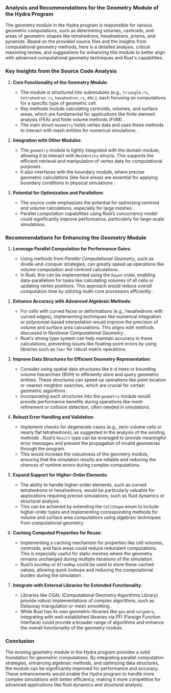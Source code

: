 ### Analysis and Recommendations for the Geometry Module of the Hydra Program

The geometry module in the Hydra program is responsible for various geometric computations, such as determining volumes, centroids, and areas of geometric shapes like tetrahedrons, hexahedrons, prisms, and pyramids. Based on the provided source files and the insights from computational geometry methods, here is a detailed analysis, critical reasoning review, and suggestions for enhancing this module to better align with advanced computational geometry techniques and Rust's capabilities.

### Key Insights from the Source Code Analysis

1. **Core Functionality of the Geometry Module**:
   - The module is structured into submodules (e.g., `triangle.rs`, `tetrahedron.rs`, `hexahedron.rs`, etc.), each focusing on computations for a specific type of geometric cell.
   - Key methods include calculating centroids, volumes, and surface areas, which are fundamental for applications like finite element analysis (FEA) and finite volume methods (FVM)  .
   - The main struct `Geometry` holds vertex data and uses these methods to interact with mesh entities for numerical simulations .

2. **Integration with Other Modules**:
   - The `geometry` module is tightly integrated with the domain module, allowing it to interact with `MeshEntity` structs. This supports the efficient retrieval and manipulation of vertex data for computational purposes .
   - It also interfaces with the boundary module, where precise geometric calculations (like face areas) are essential for applying boundary conditions in physical simulations .

3. **Potential for Optimization and Parallelism**:
   - The source code emphasizes the potential for optimizing centroid and volume calculations, especially for large meshes . 
   - Parallel computation capabilities using Rust’s concurrency model could significantly improve performance, particularly for large-scale simulations.

### Recommendations for Enhancing the Geometry Module

1. **Leverage Parallel Computation for Performance Gains**:
   - Using methods from *Parallel Computational Geometry*, such as divide-and-conquer strategies, can greatly speed up operations like volume computation and centroid calculations.
   - In Rust, this can be implemented using the `Rayon` crate, enabling data-parallelism for tasks like calculating volumes of all cells or updating vertex positions. This approach would reduce overall computation time by utilizing multi-core processors efficiently .

2. **Enhance Accuracy with Advanced Algebraic Methods**:
   - For cells with curved faces or deformations (e.g., hexahedrons with curved edges), implementing techniques like numerical integration or polynomial-based interpolation would improve the precision of volume and surface area calculations. This aligns with methods discussed in *Nonlinear Computational Geometry* .
   - Rust's strong type system can help maintain accuracy in these calculations, preventing issues like floating-point errors by using libraries such as `faer` for robust matrix operations.

3. **Improve Data Structures for Efficient Geometry Representation**:
   - Consider using spatial data structures like k-d trees or bounding volume hierarchies (BVH) to efficiently store and query geometric entities. These structures can speed up operations like point location or nearest-neighbor searches, which are crucial for certain geometric algorithms .
   - Incorporating such structures into the `geometry` module would provide performance benefits during operations like mesh refinement or collision detection, often needed in simulations.

4. **Robust Error Handling and Validation**:
   - Implement checks for degenerate cases (e.g., zero-volume cells or nearly flat tetrahedrons), as suggested in the analysis of the existing methods . Rust’s `Result` type can be leveraged to provide meaningful error messages and prevent the propagation of invalid geometries through the program.
   - This would increase the robustness of the geometry module, ensuring that the simulation results are reliable and reducing the chances of runtime errors during complex computations.

5. **Expand Support for Higher-Order Elements**:
   - The ability to handle higher-order elements, such as curved tetrahedrons or hexahedrons, would be particularly valuable for applications requiring precise simulations, such as fluid dynamics or structural analysis .
   - This can be achieved by extending the `CellShape` enum to include higher-order types and implementing corresponding methods for volume and surface area computations using algebraic techniques from computational geometry.

6. **Caching Computed Properties for Reuse**:
   - Implementing a caching mechanism for properties like cell volumes, centroids, and face areas could reduce redundant computations. This is especially useful for static meshes where the geometry remains unchanged during multiple iterations of the simulation.
   - Rust’s `HashMap` or `BTreeMap` could be used to store these cached values, allowing quick lookups and reducing the computational burden during the simulation .

7. **Integrate with External Libraries for Extended Functionality**:
   - Libraries like CGAL (Computational Geometry Algorithms Library) provide robust implementations of complex algorithms, such as Delaunay triangulation or mesh smoothing .
   - While Rust has its own geometric libraries like `geo` and `nalgebra`, integrating with well-established libraries via FFI (Foreign Function Interface) could provide a broader range of algorithms and enhance the overall functionality of the geometry module.

### Conclusion

The existing geometry module in the Hydra program provides a solid foundation for geometric computations. By integrating parallel computation strategies, enhancing algebraic methods, and optimizing data structures, the module can be significantly improved for performance and accuracy. These enhancements would enable the Hydra program to handle more complex simulations with better efficiency, making it more competitive for advanced applications like fluid dynamics and structural analysis.